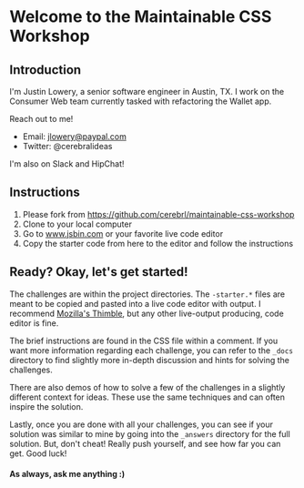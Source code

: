 # Welcome to the Maintainable CSS Workshop

## Introduction

I'm Justin Lowery, a senior software engineer in Austin, TX. I work on the Consumer Web team currently tasked with refactoring the Wallet app.

Reach out to me!

- Email: jlowery@paypal.com
- Twitter: @cerebralideas

I'm also on Slack and HipChat!

## Instructions

1. Please fork from https://github.com/cerebrl/maintainable-css-workshop
2. Clone to your local computer
3. Go to www.jsbin.com or your favorite live code editor
4. Copy the starter code from here to the editor and follow the instructions

## Ready? Okay, let's get started!

The challenges are within the project directories. The `-starter.*` files are meant to be copied and pasted into a live code editor with output. I recommend [Mozilla's Thimble](https://thimble.mozilla.org), but any other live-output producing, code editor is fine.

The brief instructions are found in the CSS file within a comment. If you want more information regarding each challenge, you can refer to the `_docs` directory to find slightly more in-depth discussion and hints for solving the challenges.

There are also demos of how to solve a few of the challenges in a slightly different context for ideas. These use the same techniques and can often inspire the solution.

Lastly, once you are done with all your challenges, you can see if your solution was similar to mine by going into the `_answers` directory for the full solution. But, don't cheat! Really push yourself, and see how far you can get. Good luck!

#### As always, ask me anything :)
